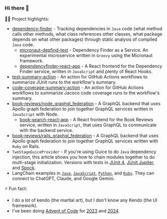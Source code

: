 ### Hi there 👋

🧑‍💻 Project highlights:

- [dependency-finder](https://github.com/jeantessier/dependency-finder) - Tracking dependencies in `Java` code (what method calls other methods, what class references other classes, what package depends on what other packages) through static analysis of compiled `Java` code.
    - [micronaut-depfind-test](https://github.com/jeantessier/micronaut-depfind-test) - Dependency Finder as a Service.  An experimental microservice written in `Groovy` using the Micronaut framework.
    - [dependencyfinder-react-app](https://github.com/jeantessier/dependencyfinder-react-app) - A React frontend for the Dependency Finder service, written in `JavaScript` and plenty of React Hooks.
- [test-summary-action](https://github.com/jeantessier/test-summary-action) - An action for GitHub Actions workflows to summarize JUnit runs to the workflow's summary.
- [code-coverage-summary-action](https://github.com/jeantessier/code-coverage-summary-action) - An action for GitHub Actions workflows to summarize Jacoco code coverage runs to the workflow's summary.
- [book-reviews/node_graphql_federation](https://github.com/jeantessier/book-reviews/tree/master/node_graphql_federation) - A GraphQL backend that uses Apollo graph federation to join together GraphQL services written in `JavaScript` with Node.
    - [book-search-react-app](https://github.com/jeantessier/book-search-react-app) - A React frontend for the Book Reviews service, written in `JavaScript`, that uses GraphQL to communicate with the backend service.
- [book-reviews/rails_graphql_federation](https://github.com/jeantessier/book-reviews/tree/master/rails_graphql_federation) - A GraphQL backend that uses Apollo graph federation to join together GraphQL services written with `Ruby` on Rails.
- `TwoStageGuiceProvider` - If you're using Guice to do `Java` dependency injection, this article shows you how to chain modules together to do multi-stage initialization.  Versions with tests in [JUnit 4](https://github.com/jeantessier/TwoStageGuiceProvider-gradle-junit4), [JUnit Jupiter](https://github.com/jeantessier/TwoStageGuiceProvider-gradle-junit5), and [Spock](https://github.com/jeantessier/TwoStageGuiceProvider-gradle-spock).
- LangChain examples in [`Java`](https://github.com/jeantessier/langchain-java-example), [`JavaScript`](https://github.com/jeantessier/langchain-javascript-example), [`Python`](https://github.com/jeantessier/langchain-python-example), and [`Ruby`](https://github.com/jeantessier/langchain-ruby-example).  They can connect to ChatGPT, Claude, and Google Gemini.

⚡ Fun fact:

- I do a lot of kendo (the martial art), but I don't know any Kendo (the UI framework).
- I've been doing [Advent of Code](https://adventofcode.com/about) for [2023](https://github.com/jeantessier/advent-of-code-2023) and [2024](https://github.com/jeantessier/advent-of-code-2024).
